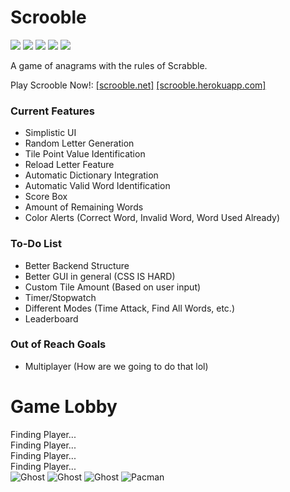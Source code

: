 # Scrooble
![](https://img.shields.io/github/stars/ColinLi33/Scrooble) ![](https://img.shields.io/github/forks/ColinLi33/Scrooble) ![](https://img.shields.io/github/tag/ColinLi33/Scrooble) ![](https://img.shields.io/github/release/ColinLi33/Scrooble) ![](https://img.shields.io/github/issues/ColinLi33/Scrooble)

A game of anagrams with the rules of Scrabble.

Play Scrooble Now!: [[scrooble.net]](http://scrooble.net "scrooble.net") [[scrooble.herokuapp.com]](http://scrooble.herokuapp.com "[scrooble.herokuapp.com]")

### Current Features
- Simplistic UI
- Random Letter Generation
- Tile Point Value Identification
- Reload Letter Feature
- Automatic Dictionary Integration
- Automatic Valid Word Identification
- Score Box
- Amount of Remaining Words
- Color Alerts (Correct Word, Invalid Word, Word Used Already)

### To-Do List
- Better Backend Structure
- Better GUI in general (CSS IS HARD)
- Custom Tile Amount (Based on user input)
- Timer/Stopwatch
- Different Modes (Time Attack, Find All Words, etc.)
- Leaderboard 

### Out of Reach Goals
- Multiplayer (How are we going to do that lol)


<!DOCTYPE html>
<html>
<head>
    <meta charset="utf-8">
    <meta http-equiv="X-UA-Compatible" content="IE=edge">
    <title>Lobby</title>
    <script src="/socket.io/socket.io.js"></script>
    <meta name="viewport" content="width=device-width, initial-scale=1">
    <link rel="stylesheet" type="text/css" media="screen" href="lobby.css">
    
</head>
<body>
    <h1>Game Lobby</h1>
    <div>
        <div class="player" id="player0">Finding Player...</div>
        <div class="player" id="player1">Finding Player...</div>
        <div class = "player" id="player2">Finding Player...</div>
        <div class = "player" id = "player3">Finding Player...</div>
    </div>
    <div>
        <img src="https://res.cloudinary.com/teepublic/image/private/s--UPdxKveU--/t_Preview/b_rgb:191919,c_limit,f_jpg,h_630,q_90,w_630/v1495828700/production/designs/1627194_1.jpg" alt="Ghost">
        <img src="https://res.cloudinary.com/teepublic/image/private/s--UPdxKveU--/t_Preview/b_rgb:191919,c_limit,f_jpg,h_630,q_90,w_630/v1495828700/production/designs/1627194_1.jpg" alt="Ghost">
        <img src="https://res.cloudinary.com/teepublic/image/private/s--UPdxKveU--/t_Preview/b_rgb:191919,c_limit,f_jpg,h_630,q_90,w_630/v1495828700/production/designs/1627194_1.jpg" alt="Ghost">
        <img src="https://vignette.wikia.nocookie.net/uncyclopedia/images/1/18/Pacman.png/revision/latest?cb=20100427203035" alt="Pacman" id = "pacman">
    </div>
    <script src="lobby.js"></script>


    
</body>
</html>
